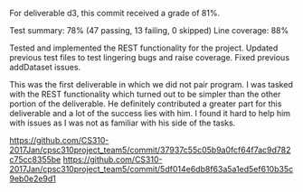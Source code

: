For deliverable d3, this commit received a grade of 81%.

Test summary: 78% (47 passing, 13 failing, 0 skipped)
Line coverage: 88%

Tested and implemented the REST functionality for the project. Updated previous test files to test lingering bugs and raise coverage. Fixed previous addDataset issues. 

This was the first deliverable in which we did not pair program. I was tasked with the REST functionality which turned out
to be simpler than the other portion of the deliverable. He definitely contributed a greater part for this deliverable and
a lot of the success lies with him. I found it hard to help him with issues as I was not as familiar with his side of the tasks.

https://github.com/CS310-2017Jan/cpsc310project_team5/commit/37937c55c05b9a0fcf64f7ac9d782c75cc8355be
https://github.com/CS310-2017Jan/cpsc310project_team5/commit/5df014e6db8f63a5a1ed5ef610b35c9eb0e2e9d1
